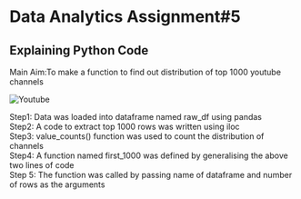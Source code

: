 # Data Analytics Assignment#5

## Explaining Python Code
Main Aim:To make a function to find out distribution of top 1000 youtube channels<br/>

![Youtube](https://user-images.githubusercontent.com/75749963/101848986-c5e65480-3b24-11eb-9a13-6df5d583cbca.jpeg)


Step1:
Data was loaded into dataframe named raw_df using pandas<br/>
Step2:
A code to extract top 1000 rows was written using iloc<br/>
Step3:
value_counts() function was used to count the distribution of channels<br/>
Step4:
A function named first_1000 was defined by generalising the above two lines of code<br/>
Step 5:
The function was called by passing name of dataframe and number of rows as the arguments

